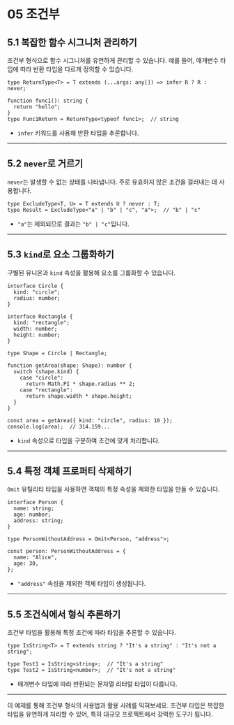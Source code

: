 # 05 조건부

## **5.1 복잡한 함수 시그니처 관리하기**

조건부 형식으로 함수 시그니처를 유연하게 관리할 수 있습니다. 예를 들어, 매개변수 타입에 따라 반환 타입을 다르게 정의할 수 있습니다.

```tsx
type ReturnType<T> = T extends (...args: any[]) => infer R ? R : never;

function func1(): string {
  return "hello";
}
type Func1Return = ReturnType<typeof func1>;  // string

```

- `infer` 키워드를 사용해 반환 타입을 추론합니다.

---

## **5.2 `never`로 거르기**

`never`는 발생할 수 없는 상태를 나타냅니다. 주로 유효하지 않은 조건을 걸러내는 데 사용합니다.

```tsx
type ExcludeType<T, U> = T extends U ? never : T;
type Result = ExcludeType<"a" | "b" | "c", "a">;  // "b" | "c"

```

- `"a"`는 제외되므로 결과는 `"b" | "c"`입니다.

---

## **5.3 `kind`로 요소 그룹화하기**

구별된 유니온과 `kind` 속성을 활용해 요소를 그룹화할 수 있습니다.

```tsx
interface Circle {
  kind: "circle";
  radius: number;
}

interface Rectangle {
  kind: "rectangle";
  width: number;
  height: number;
}

type Shape = Circle | Rectangle;

function getArea(shape: Shape): number {
  switch (shape.kind) {
    case "circle":
      return Math.PI * shape.radius ** 2;
    case "rectangle":
      return shape.width * shape.height;
  }
}

const area = getArea({ kind: "circle", radius: 10 });
console.log(area);  // 314.159...

```

- `kind` 속성으로 타입을 구분하여 조건에 맞게 처리합니다.

---

## **5.4 특정 객체 프로퍼티 삭제하기**

`Omit` 유틸리티 타입을 사용하면 객체의 특정 속성을 제외한 타입을 만들 수 있습니다.

```tsx
interface Person {
  name: string;
  age: number;
  address: string;
}

type PersonWithoutAddress = Omit<Person, "address">;

const person: PersonWithoutAddress = {
  name: "Alice",
  age: 30,
};

```

- `"address"` 속성을 제외한 객체 타입이 생성됩니다.

---

## **5.5 조건식에서 형식 추론하기**

조건부 타입을 활용해 특정 조건에 따라 타입을 추론할 수 있습니다.

```tsx
type IsString<T> = T extends string ? "It's a string" : "It's not a string";

type Test1 = IsString<string>;  // "It's a string"
type Test2 = IsString<number>;  // "It's not a string"

```

- 매개변수 타입에 따라 반환되는 문자열 리터럴 타입이 다릅니다.

---

이 예제를 통해 조건부 형식의 사용법과 활용 사례를 익혀보세요. 조건부 타입은 복잡한 타입을 유연하게 처리할 수 있어, 특히 대규모 프로젝트에서 강력한 도구가 됩니다.
